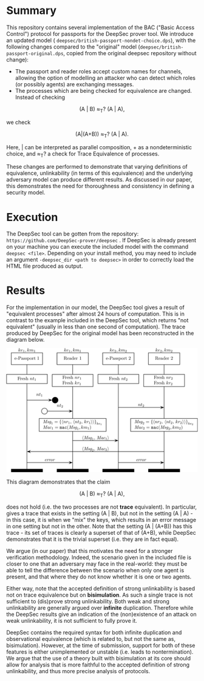 # Summary

This repository contains several implementation of the BAC ("Basic Access Control") protocol for passports for the DeepSec prover tool. We introduce an updated model ( `deepsec/british-passport-nondet-choice.dps`), with the following changes compared to the "original" model (`deepsec/british-passport-original.dps`, copied from the original deepsec repository without change):

- The passport and reader roles accept custom names for channels, allowing the option of modelling an attacker who can detect which roles (or possibly agents) are exchanging messages.
- The processes which are being checked for equivalence are changed. Instead of checking 
<p align="center">(A | B) ≈<sub>T</sub>? (A | A),</p>

we check

<p align="center">(A|(A+B)) ≈<sub>T</sub>? (A | A).</p>

Here, | can be interpreted as parallel composition, + as a nondeterministic choice, and ≈<sub>T</sub>? a check for Trace Equivalence of processes.

These changes are performed to demonstrate that varying definitions of equivalence, unlinkability (in terms of this equivalence) and the underlying adversary model can produce different results. As discussed in our paper, this demonstrates the need for thoroughness and consistency in defining a security model.

# Execution

The DeepSec tool can be gotten from the repository: 
` https://github.com/DeepSec-prover/deepsec`
. If DeepSec is already present on your machine you can execute the included model with the command
`deepsec <file>`. Depending on your install method, you may need to include an argument `-deepsec_dir <path to deepsec>` in order to correctly load the HTML file produced as output.

# Results

For the implementation in our model, the DeepSec tool gives a result of "equivalent processes" after almost 24 hours of computation. This is in contrast to the example included in the DeepSec tool, which returns "not equivalent" (usually in less than one second of computation). The trace produced by DeepSec for the original model has been reconstructed in the diagram below.



![Figure](https://raw.githubusercontent.com/ZDSmith/bac-protocol-unlinkability/master/figs/bac-british-trace-equivalence.png "Deepsec Counterexample to Trace Equivalence")



This diagram demonstrates that the claim

<p align="center">(A | B) ≈<sub>T</sub>? (A | A),</p>

does not hold (i.e. the two processes are not **trace** equivalent). In particular, gives a trace that exists in the setting (A | B), but not in the setting (A | A) - in this case, it is when we "mix" the keys, which results in an error message in one setting but not in the other. Note that the setting (A | (A+B)) has this trace - its set of traces is clearly a superset of that of (A+B), while DeepSec demonstrates that it is the trivial superset (i.e. they are in fact equal).

We argue (in our paper) that this motivates the need for a stronger verification methodology. Indeed, the scenario given in the included file is closer to one that an adversary may face in the real-world: they must be able to tell the difference between the scenario when only one agent is present, and that where they do not know whether it is one or two agents.

Either way, note that the accepted definition of strong unlinkability is based not on trace equivalence but on **bisimulation**. As such a single trace is not sufficient to (dis)prove strong unlinkability. Both weak and strong unlinkability are generally argued over **infinite** duplication. Therefore while the DeepSec results give an indication of the (non)existence of an attack on weak unlinkability, it is not sufficient to fully prove it.

DeepSec contains the required syntax for both infinite duplication and observational equivalence (which is related to, but not the same as, bisimulation). However, at the time of submission, support for both of these features is either unimplemented or unstable (i.e. leads to nontermination). We argue that the use of a theory built with bisimulation at its core should allow for analysis that is more faithful to the accepted definition of strong unlinkability, and thus more precise analysis of protocols.